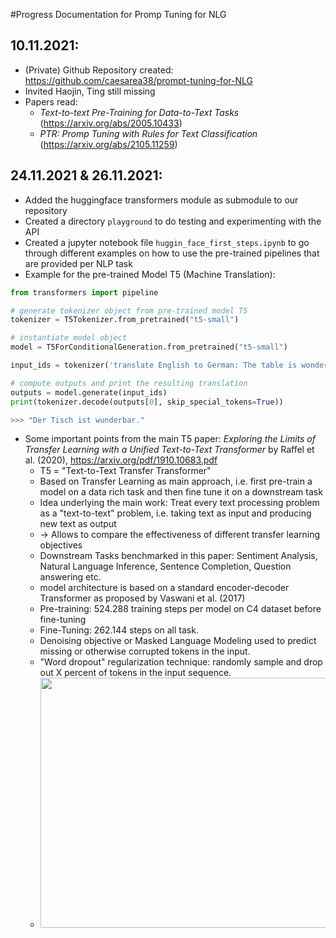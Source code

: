 #Progress Documentation for Promp Tuning for NLG

## 10.11.2021:
- (Private) Github Repository created: https://github.com/caesarea38/prompt-tuning-for-NLG
- Invited Haojin, Ting still missing
- Papers read: 
  - _Text-to-text Pre-Training for Data-to-Text Tasks_ (https://arxiv.org/abs/2005.10433)
  - _PTR: Promp Tuning with Rules for Text Classification_ (https://arxiv.org/abs/2105.11259)

## 24.11.2021 & 26.11.2021:
- Added the huggingface transformers module as submodule to our repository
- Created a directory `playground` to do testing and experimenting with the API 
- Created a jupyter notebook file `huggin_face_first_steps.ipynb` to go through different examples on how to use the pre-trained pipelines that are provided per NLP task
- Example for the pre-trained Model T5 (Machine Translation):

```python
from transformers import pipeline

# generate tokenizer object from pre-trained model T5
tokenizer = T5Tokenizer.from_pretrained("t5-small")

# instantiate model object
model = T5ForConditionalGeneration.from_pretrained("t5-small")

input_ids = tokenizer('translate English to German: The table is wonderful.', return_tensors='pt').input_ids

# compute outputs and print the resulting translation
outputs = model.generate(input_ids)
print(tokenizer.decode(outputs[0], skip_special_tokens=True))

>>> "Der Tisch ist wunderbar."
```
- Some important points from the main T5 paper: _Exploring the Limits of Transfer Learning with a Unified Text-to-Text Transformer_ by Raffel et al. (2020), https://arxiv.org/pdf/1910.10683.pdf
    - T5 = "Text-to-Text Transfer Transformer"
    - Based on Transfer Learning as main approach, i.e. first pre-train a model on a data rich task and then fine tune it on a downstream task
    - Idea underlying the main work: Treat every text processing problem as a "text-to-text" problem, i.e. taking text as input and producing new text as output
    - -> Allows to compare the effectiveness of different transfer learning objectives
    - Downstream Tasks benchmarked in this paper: Sentiment Analysis, Natural Language Inference, Sentence Completion, Question answering etc.
    - model architecture is based on a standard encoder-decoder Transformer as proposed by Vaswani et al. (2017)
    - Pre-training: 524.288 training steps per model on C4 dataset before fine-tuning
    - Fine-Tuning: 262.144 steps on all task.
    - Denoising objective or Masked Language Modeling used to predict missing or otherwise corrupted tokens in the input.
    - "Word dropout" regularization technique: randomly sample and drop out X percent of tokens in the input sequence.  
    - <img src="/Users/furkansimsek/Desktop/Master_HPI/2.Semester/MachineIntelligenceWithDeepLearning/prompt-tuning-for-NLG/wiki/images/objective_schema_t5.png" width="900" height="400"/>